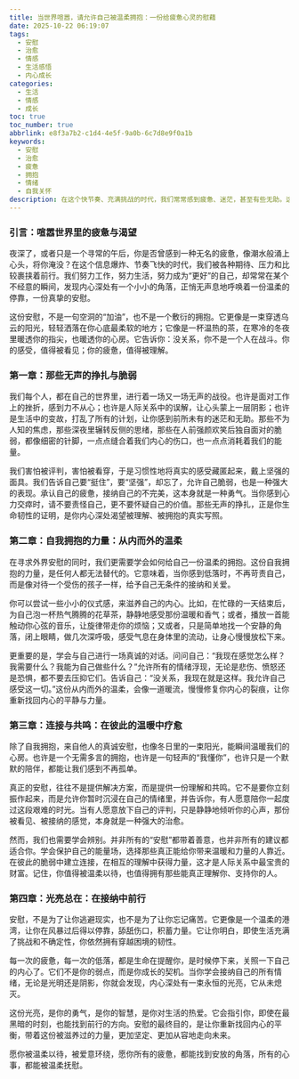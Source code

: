 ```yaml
---
title: 当世界喧嚣，请允许自己被温柔拥抱：一份给疲惫心灵的慰藉
date: 2025-10-22 06:19:07
tags:
  - 安慰
  - 治愈
  - 情感
  - 生活感悟
  - 内心成长
categories:
  - 生活
  - 情感
  - 成长
toc: true
toc_number: true
abbrlink: e8f3a7b2-c1d4-4e5f-9a0b-6c7d8e9f0a1b
keywords:
  - 安慰
  - 治愈
  - 疲惫
  - 拥抱
  - 情绪
  - 自我关怀
description: 在这个快节奏、充满挑战的时代，我们常常感到疲惫、迷茫，甚至有些无助。这篇文章，是一份写给每一个在风雨中前行、在喧嚣中寻找宁静的你。它不讲道理，只谈感受，愿你在这里找到一份久违的温柔，一份来自灵魂深处的拥抱，让疲惫的心灵得以休憩，重新找回前行的力量。
---
```


### 引言：喧嚣世界里的疲惫与渴望

夜深了，或者只是一个寻常的午后，你是否曾感到一种无名的疲惫，像潮水般涌上心头，将你淹没？在这个信息爆炸、节奏飞快的时代，我们被各种期待、压力和比较裹挟着前行。我们努力工作，努力生活，努力成为“更好”的自己，却常常在某个不经意的瞬间，发现内心深处有一个小小的角落，正悄无声息地呼唤着一份温柔的停靠，一份真挚的安慰。

这份安慰，不是一句空洞的“加油”，也不是一个敷衍的拥抱。它更像是一束穿透乌云的阳光，轻轻洒落在你心底最柔软的地方；它像是一杯温热的茶，在寒冷的冬夜里暖透你的指尖，也暖透你的心房。它告诉你：没关系，你不是一个人在战斗。你的感受，值得被看见；你的疲惫，值得被理解。

### 第一章：那些无声的挣扎与脆弱

我们每个人，都在自己的世界里，进行着一场又一场无声的战役。也许是面对工作上的挫折，感到力不从心；也许是人际关系中的误解，让心头蒙上一层阴影；也许是生活中的变故，打乱了所有的计划，让你感到前所未有的迷茫和无助。那些不为人知的焦虑，那些深夜里辗转反侧的思绪，那些在人前强颜欢笑后独自面对的脆弱，都像细密的针脚，一点点缝合着我们内心的伤口，也一点点消耗着我们的能量。

我们害怕被评判，害怕被看穿，于是习惯性地将真实的感受藏匿起来，戴上坚强的面具。我们告诉自己要“挺住”，要“坚强”，却忘了，允许自己脆弱，也是一种强大的表现。承认自己的疲惫，接纳自己的不完美，这本身就是一种勇气。当你感到心力交瘁时，请不要责怪自己，更不要怀疑自己的价值。那些无声的挣扎，正是你生命韧性的证明，是你内心深处渴望被理解、被拥抱的真实写照。

### 第二章：自我拥抱的力量：从内而外的温柔

在寻求外界安慰的同时，我们更需要学会如何给自己一份温柔的拥抱。这份自我拥抱的力量，是任何人都无法替代的。它意味着，当你感到低落时，不再苛责自己，而是像对待一个受伤的孩子一样，给予自己无条件的接纳和关爱。

你可以尝试一些小小的仪式感，来滋养自己的内心。比如，在忙碌的一天结束后，为自己泡一杯热气腾腾的花草茶，静静地感受那份温暖和香气；或者，播放一首能触动你心弦的音乐，让旋律带走你的烦恼；又或者，只是简单地找一个安静的角落，闭上眼睛，做几次深呼吸，感受气息在身体里的流动，让身心慢慢放松下来。

更重要的是，学会与自己进行一场真诚的对话。问问自己：“我现在感觉怎么样？我需要什么？我能为自己做些什么？”允许所有的情绪浮现，无论是悲伤、愤怒还是恐惧，都不要去压抑它们。告诉自己：“没关系，我现在就是这样。我允许自己感受这一切。”这份从内而外的温柔，会像一道暖流，慢慢修复你内心的裂痕，让你重新找回内心的平静与力量。

### 第三章：连接与共鸣：在彼此的温暖中疗愈

除了自我拥抱，来自他人的真诚安慰，也像冬日里的一束阳光，能瞬间温暖我们的心房。也许是一个无需多言的拥抱，也许是一句轻声的“我懂你”，也许只是一个默默的陪伴，都能让我们感到不再孤单。

真正的安慰，往往不是提供解决方案，而是提供一份理解和共鸣。它不是要你立刻振作起来，而是允许你暂时沉浸在自己的情绪里，并告诉你，有人愿意陪你一起度过这段艰难的时光。当有人愿意放下自己的评判，只是静静地倾听你的心声，那份被看见、被接纳的感觉，本身就是一种强大的治愈。

然而，我们也需要学会辨别。并非所有的“安慰”都带着善意，也并非所有的建议都适合你。学会保护自己的能量场，选择那些真正能给你带来温暖和力量的人靠近。在彼此的脆弱中建立连接，在相互的理解中获得力量，这才是人际关系中最宝贵的财富。记住，你值得被温柔以待，也值得拥有那些能真正理解你、支持你的人。

### 第四章：光亮总在：在接纳中前行

安慰，不是为了让你逃避现实，也不是为了让你忘记痛苦。它更像是一个温柔的港湾，让你在风暴过后得以停靠，舔舐伤口，积蓄力量。它让你明白，即使生活充满了挑战和不确定性，你依然拥有穿越困境的韧性。

每一次的疲惫，每一次的低落，都是生命在提醒你，是时候停下来，关照一下自己的内心了。它们不是你的弱点，而是你成长的契机。当你学会接纳自己的所有情绪，无论是光明还是阴影，你就会发现，内心深处有一束永恒的光亮，它从未熄灭。

这份光亮，是你的勇气，是你的智慧，是你对生活的热爱。它会指引你，即使在最黑暗的时刻，也能找到前行的方向。安慰的最终目的，是让你重新找回内心的平衡，带着这份被滋养过的力量，更加坚定、更加从容地走向未来。

愿你被温柔以待，被爱意环绕，愿你所有的疲惫，都能找到安放的角落，所有的心事，都能被温柔抚慰。